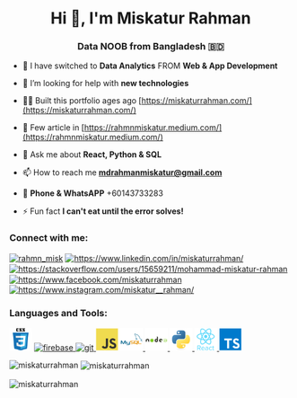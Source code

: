 <h1 align="center">Hi 👋, I'm Miskatur Rahman</h1>
<h3 align="center">Data NOOB from Bangladesh 🇧🇩 </h3>


<!-- - 🔭 I’m currently working on A MOBILE APP for a **Medical Service StartUp** -->

- 🌱 I have switched to **Data Analytics** FROM **Web & App Development**

- 🤝 I’m looking for help with **new technologies**

- 👨‍💻 Built this portfolio ages ago [https://miskaturrahman.com/](https://miskaturrahman.com/)

- 📝 Few article in [https://rahmnmiskatur.medium.com/](https://rahmnmiskatur.medium.com/)

- 💬 Ask me about **React, Python & SQL**

- 📫 How to reach me **mdrahmanmiskatur@gmail.com**

- 📄 **Phone & WhatsAPP** +60143733283

- ⚡ Fun fact **I can't eat until the error solves!**

<h3 align="left">Connect with me:</h3>
<p align="left">
<a href="https://twitter.com/rahmn_misk" target="blank"><img align="center" src="https://raw.githubusercontent.com/rahuldkjain/github-profile-readme-generator/master/src/images/icons/Social/twitter.svg" alt="rahmn_misk" height="30" width="40" /></a>
<a href="https://linkedin.com/in/https://www.linkedin.com/in/miskaturrahman/" target="blank"><img align="center" src="https://raw.githubusercontent.com/rahuldkjain/github-profile-readme-generator/master/src/images/icons/Social/linked-in-alt.svg" alt="https://www.linkedin.com/in/miskaturrahman/" height="30" width="40" /></a>
<a href="https://stackoverflow.com/users/https://stackoverflow.com/users/15659211/mohammad-miskatur-rahman" target="blank"><img align="center" src="https://raw.githubusercontent.com/rahuldkjain/github-profile-readme-generator/master/src/images/icons/Social/stack-overflow.svg" alt="https://stackoverflow.com/users/15659211/mohammad-miskatur-rahman" height="30" width="40" /></a>
<a href="https://fb.com/https://www.facebook.com/miskaturrahman" target="blank"><img align="center" src="https://raw.githubusercontent.com/rahuldkjain/github-profile-readme-generator/master/src/images/icons/Social/facebook.svg" alt="https://www.facebook.com/miskaturrahman" height="30" width="40" /></a>
<a href="https://instagram.com/https://www.instagram.com/miskatur__rahman/" target="blank"><img align="center" src="https://raw.githubusercontent.com/rahuldkjain/github-profile-readme-generator/master/src/images/icons/Social/instagram.svg" alt="https://www.instagram.com/miskatur__rahman/" height="30" width="40" /></a>
</p>


<h3 align="left">Languages and Tools:</h3>
<p align="left"> 
        <img src="https://raw.githubusercontent.com/devicons/devicon/master/icons/css3/css3-original-wordmark.svg"
            alt="css3" width="40" height="40" /> </a> <a href="https://d3js.org/" target="_blank"> <a
        href="https://firebase.google.com/" target="_blank"> <img
            src="https://www.vectorlogo.zone/logos/firebase/firebase-icon.svg" alt="firebase" width="40" height="40" />
    </a> <a href="https://cloud.google.com" target="_blank">  <img
            src="https://www.vectorlogo.zone/logos/git-scm/git-scm-icon.svg" alt="git" width="40" height="40" /> </a> <img
            src="https://raw.githubusercontent.com/devicons/devicon/master/icons/javascript/javascript-original.svg"
            alt="javascript" width="40" height="40" /> </a>  <a href="https://www.mysql.com/" target="_blank"> <img
            src="https://raw.githubusercontent.com/devicons/devicon/master/icons/mysql/mysql-original-wordmark.svg"
            alt="mysql" width="40" height="40" /> </a> <a
        href="https://nodejs.org" target="_blank"> <img
            src="https://raw.githubusercontent.com/devicons/devicon/master/icons/nodejs/nodejs-original-wordmark.svg"
            alt="nodejs" width="40" height="40" /> </a> <a href="https://www.python.org" target="_blank"> <img
            src="https://raw.githubusercontent.com/devicons/devicon/master/icons/python/python-original.svg"
            alt="python" width="40" height="40" /> </a> <a href="https://reactjs.org/" target="_blank"> <img
            src="https://raw.githubusercontent.com/devicons/devicon/master/icons/react/react-original-wordmark.svg"
            alt="react" width="40" height="40" /> </a>  <a href="https://www.typescriptlang.org/" target="_blank"> <img
            src="https://raw.githubusercontent.com/devicons/devicon/master/icons/typescript/typescript-original.svg"
            alt="typescript" width="40" height="40" /> </a> 

<p><img align="left"
        src="https://github-readme-stats.vercel.app/api/top-langs?username=miskaturrahman&show_icons=true&theme=dracula&title_color=ffffff&locale=en&layout=compact"
        alt="miskaturrahman" /></p>

<p>&nbsp;<img align="center"
        src="https://github-readme-stats.vercel.app/api?username=miskaturrahman&show_icons=true&theme=cobalt&locale=en"
        alt="miskaturrahman" /></p>

<p><img align="center" src="https://github-readme-streak-stats.herokuapp.com/?user=miskaturrahman&theme=dark"
        alt="miskaturrahman" /></p>

